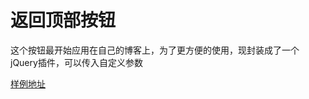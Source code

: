 # 返回顶部按钮

这个按钮最开始应用在自己的博客上，为了更方便的使用，现封装成了一个jQuery插件，可以传入自定义参数

[样例地址](http://yehbeats.github.io/littlepro/projects/totop/)

